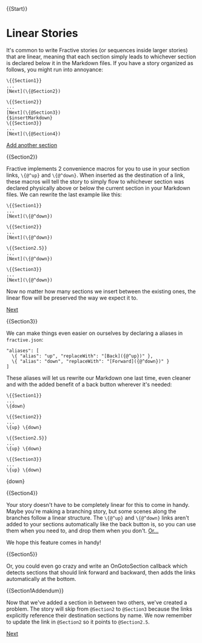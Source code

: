 {{Start}}

# Linear Stories

It's common to write Fractive stories (or sequences inside larger stories)
that are linear, meaning that each section simply leads to whichever section
is declared below it in the Markdown files. If you have a story organized as
follows, you might run into annoyance:

```
\{{Section1}}
...
[Next](\{@Section2})

\{{Section2}}
...
[Next](\{@Section3})
{$insertMarkdown}
\{{Section3}}
...
[Next](\{@Section4})
```

[Add another section]({#addSection})

{{Section2}}

Fractive implements 2 convenience macros for you to use in your section links,
`\{@^up}` and `\{@^down}`. When inserted as the destination of a link, these
macros will tell the story to simply flow to whichever section was declared
physically above or below the current section in your Markdown files. We can
rewrite the last example like this:

```
\{{Section1}}
...
[Next](\{@^down})

\{{Section2}}
...
[Next](\{@^down})

\{{Section2.5}}
...
[Next](\{@^down})

\{{Section3}}
...
[Next](\{@^down})
```

Now no matter how many sections we insert between the existing ones,
the linear flow will be preserved the way we expect it to.

[Next]({@^down})

{{Section3}}

We can make things even easier on ourselves by declaring a aliases in `fractive.json`:

```
"aliases": [
  \{ "alias": "up", "replaceWith": "[Back]({@^up})" },
  \{ "alias": "down", "replaceWith": "[Forward]({@^down})" }
]
```

These aliases will let us rewrite our Markdown one last time, even cleaner
and with the added benefit of a back button wherever it's needed:

```
\{{Section1}}
...
\{down}

\{{Section2}}
...
\{up} \{down}

\{{Section2.5}}
...
\{up} \{down}

\{{Section3}}
...
\{up} \{down}
```

{down}

{{Section4}}

Your story doesn't have to be completely linear for this to come in handy. Maybe
you're making a branching story, but some scenes along the branches follow
a linear structure. The `\{@^up}` and `\{@^down}` links aren't added to your
sections automatically like the back button is, so you can use them when you need to,
and drop them when you don't. [Or...]({@Section5:inline})

We hope this feature comes in handy!

{{Section5}}

Or, you could even go crazy and write an OnGotoSection callback which detects
sections that should link forward and backward, then adds the links automatically
at the bottom.

{{Section1Addendum}}

Now that we've added a section in between two others, we've created a problem.
The story will skip from `@Section2` to `@Section3` because the links explicitly
reference their destination sections by name. We now remember to update the link
in `@Section2` so it points to `@Section2.5`.

[Next]({@^down})
